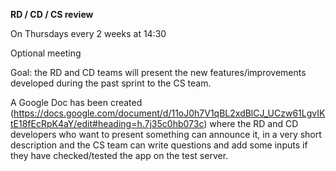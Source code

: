 **RD / CD / CS review**

On Thursdays every 2 weeks at 14:30

Optional meeting

Goal: the RD and CD teams will present the new features/improvements developed during the past sprint to the CS team.

A Google Doc has been created (https://docs.google.com/document/d/11oJ0h7V1qBL2xdBlCJ_UCzw61LgvIKtE18fEcRpK4aY/edit#heading=h.7j35c0hb073c) where the RD and CD developers who want to present something can announce it, in a very short description and the CS team can write questions and add some inputs if they have checked/tested the app on the test server.
